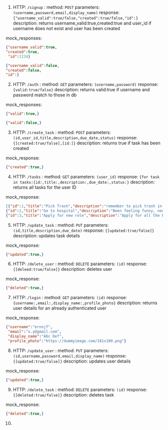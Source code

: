 1. HTTP: `/signup` : method: `POST` parameters: `(username,password,email,display_name)` response: `{"username_valid":true/false,"created":true/false,"id":}` description: returns username_valid:true,created:true and user_id if username does not exist and user has been created

mock_responses:
```json
{"username_valid":true,
"created":true,
 "id":1234}
```
```json
{"username_valid":false,
"created":false,
"id":}
```

2. HTTP: `/auth` : method: `GET` parameters: `(username,password)` response: `{valid:true/false}` description: returns valid:true if username and password match to those in db

mock_responses:
```json
{"valid":true,}
```
```json
{"valid":false,}
```

3. HTTP: `/create_task` : method: `POST` parameters: `(id,user_id,title,description,due_date,status)` response: `{[created:true/false],[id:]}` description: returns true if task has been created 

mock_response:
```json
{"created":true,}
```

4. HTTP: `/tasks` : method: `GET` parameters: `(user_id)` response: `{for task in tasks:{id:,title:,description:,due_date:,status:}` description: returns all tasks for the user ID

mock_response:
```json
[{"id":1,"title":"Pick Trash","description":"remember to pick trash in the backyard","due_date":"7/14/2021","status":"created"},
{"id":2,"title":"Go to hospital","description":"Been feeling funny, need to go to doctor's appointment","due_date":"3/20/2021","status":"done"},
{"id":3,"title":"Apply for new role","description":"Apply for all the bookmarked roles I did last week","due_date":"4/23/2021","status":"progress"}]
```
5. HTTP: `/update_task` : method: `PUT` parameters: `(id,title,description,due_date)` response: `{[updated:true/false]}` description: updates task details

mock_response:
```json
{"updated":true,}
```
6. HTTP: `/delete_user` : method: `DELETE` parameters: `(id)` response: `{[deleed:true/false]}` description: deletes user

mock_response:
```json
{"deleted":true,}
```

7. HTTP: `/login` : method: `GET` parameters: `(id)` response: `{username:,email:,display_name:,profile_photo}` description: returns user details for an already authenticated user

mock_response:
```json
{"username":"ernnjf",
 "email":"x.y@gmail.com",
 "display_name":"Abc Def",
 "profile_photo":"https://dummyimage.com/161x100.png"}
 ```
 
8. HTTP: `/update_user` : method: `PUT` parameters: `(id,username,password,email,display_name)` response: `{[updated:true/false]}` description: updates user details

mock_response:
```json
{"updated":true,}
```

9. HTTP: `/delete_task` : method: `DELETE` parameters: `(id)` response: `{[deleted:true/false]}` description: deletes task

mock_response:
```json
{"deleted":true,}
```
10.

